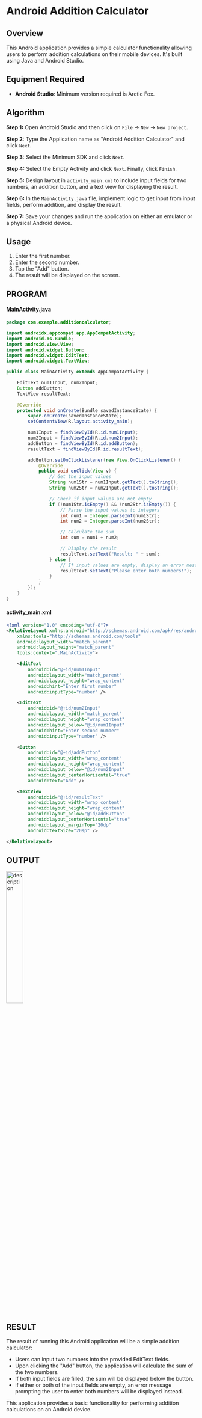 # Android Addition Calculator

## Overview

This Android application provides a simple calculator functionality allowing users to perform addition calculations on their mobile devices. It's built using Java and Android Studio.

## Equipment Required
- **Android Studio**: Minimum version required is Arctic Fox.

## Algorithm

**Step 1:** Open Android Studio and then click on `File` -> `New` -> `New project`.

**Step 2:** Type the Application name as "Android Addition Calculator" and click `Next`.

**Step 3:** Select the Minimum SDK and click `Next`.

**Step 4:** Select the Empty Activity and click `Next`. Finally, click `Finish`.

**Step 5:** Design layout in `activity_main.xml` to include input fields for two numbers, an addition button, and a text view for displaying the result.

**Step 6:** In the `MainActivity.java` file, implement logic to get input from input fields, perform addition, and display the result.

**Step 7:** Save your changes and run the application on either an emulator or a physical Android device.


## Usage

1. Enter the first number.
2. Enter the second number.
3. Tap the "Add" button.
4. The result will be displayed on the screen.


## PROGRAM


#### MainActivity.java

```java
package com.example.additioncalculator;

import androidx.appcompat.app.AppCompatActivity;
import android.os.Bundle;
import android.view.View;
import android.widget.Button;
import android.widget.EditText;
import android.widget.TextView;

public class MainActivity extends AppCompatActivity {

    EditText num1Input, num2Input;
    Button addButton;
    TextView resultText;

    @Override
    protected void onCreate(Bundle savedInstanceState) {
        super.onCreate(savedInstanceState);
        setContentView(R.layout.activity_main);

        num1Input = findViewById(R.id.num1Input);
        num2Input = findViewById(R.id.num2Input);
        addButton = findViewById(R.id.addButton);
        resultText = findViewById(R.id.resultText);

        addButton.setOnClickListener(new View.OnClickListener() {
            @Override
            public void onClick(View v) {
                // Get the input values
                String num1Str = num1Input.getText().toString();
                String num2Str = num2Input.getText().toString();

                // Check if input values are not empty
                if (!num1Str.isEmpty() && !num2Str.isEmpty()) {
                    // Parse the input values to integers
                    int num1 = Integer.parseInt(num1Str);
                    int num2 = Integer.parseInt(num2Str);

                    // Calculate the sum
                    int sum = num1 + num2;

                    // Display the result
                    resultText.setText("Result: " + sum);
                } else {
                    // If input values are empty, display an error message
                    resultText.setText("Please enter both numbers!");
                }
            }
        });
    }
}
```

#### activity_main.xml

```xml
<?xml version="1.0" encoding="utf-8"?>
<RelativeLayout xmlns:android="http://schemas.android.com/apk/res/android"
    xmlns:tools="http://schemas.android.com/tools"
    android:layout_width="match_parent"
    android:layout_height="match_parent"
    tools:context=".MainActivity">

    <EditText
        android:id="@+id/num1Input"
        android:layout_width="match_parent"
        android:layout_height="wrap_content"
        android:hint="Enter first number"
        android:inputType="number" />

    <EditText
        android:id="@+id/num2Input"
        android:layout_width="match_parent"
        android:layout_height="wrap_content"
        android:layout_below="@id/num1Input"
        android:hint="Enter second number"
        android:inputType="number" />

    <Button
        android:id="@+id/addButton"
        android:layout_width="wrap_content"
        android:layout_height="wrap_content"
        android:layout_below="@id/num2Input"
        android:layout_centerHorizontal="true"
        android:text="Add" />

    <TextView
        android:id="@+id/resultText"
        android:layout_width="wrap_content"
        android:layout_height="wrap_content"
        android:layout_below="@id/addButton"
        android:layout_centerHorizontal="true"
        android:layout_marginTop="20dp"
        android:textSize="20sp" />

</RelativeLayout>
```

## OUTPUT 
<img src="https://github.com/AmruthaRajsheker/Simple-Android-Addition-App/assets/119475943/709bdb67-5257-4979-a00a-207682e5366d" alt="description" style="width: 30%; height: auto;">

## RESULT 

The result of running this Android application will be a simple addition calculator:

- Users can input two numbers into the provided EditText fields.
- Upon clicking the "Add" button, the application will calculate the sum of the two numbers.
- If both input fields are filled, the sum will be displayed below the button.
- If either or both of the input fields are empty, an error message prompting the user to enter both numbers will be displayed instead.

This application provides a basic functionality for performing addition calculations on an Android device.
